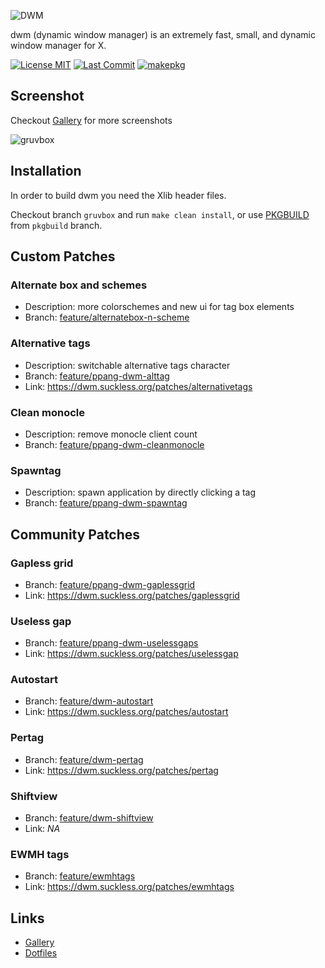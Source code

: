![DWM](https://raw.githubusercontent.com/pangteypiyush/dwm/master/dwm.png)

dwm (dynamic window manager) is an extremely fast, small, and dynamic window manager for X.

[![License MIT](https://img.shields.io/github/license/pangteypiyush/dwm.svg)](https://raw.githubusercontent.com/pangteypiyush/dwm/gruvbox/LICENSE) [![Last Commit](https://img.shields.io/github/last-commit/pangteypiyush/dwm.svg?color=282828)](https://github.com/pangteypiyush/dwm/commits) [![makepkg](https://github.com/pangteypiyush/dwm/actions/workflows/makepkg.yml/badge.svg?branch=gruvbox)](https://github.com/pangteypiyush/dwm/actions/workflows/makepkg.yml)

## Screenshot

Checkout [Gallery][gallery] for more screenshots

![gruvbox](https://raw.githubusercontent.com/wiki/pangteypiyush/dwm/screenshots/2019/03/06/1.png)

## Installation

In order to build dwm you need the Xlib header files.

Checkout branch `gruvbox` and run `make clean install`, or use [PKGBUILD](https://github.com/pangteypiyush/dwm/tree/pkgbuild) from `pkgbuild` branch.

## Custom Patches

### Alternate box and schemes
 - Description: more colorschemes and new ui for tag box elements
 - Branch: [feature/alternatebox-n-scheme][alternatebox-n-scheme]

### Alternative tags
 - Description: switchable alternative tags character
 - Branch: [feature/ppang-dwm-alttag][ppang-dwm-alttag]
 - Link: https://dwm.suckless.org/patches/alternativetags

### Clean monocle
 - Description: remove monocle client count
 - Branch: [feature/ppang-dwm-cleanmonocle][ppang-dwm-cleanmonocle]

### Spawntag
 - Description: spawn application by directly clicking a tag
 - Branch: [feature/ppang-dwm-spawntag][ppang-dwm-spawntag]

## Community Patches

### Gapless grid
 - Branch: [feature/ppang-dwm-gaplessgrid][ppang-dwm-gaplessgrid]
 - Link: https://dwm.suckless.org/patches/gaplessgrid

### Useless gap
 - Branch: [feature/ppang-dwm-uselessgaps][ppang-dwm-uselessgaps]
 - Link: https://dwm.suckless.org/patches/uselessgap

### Autostart
 - Branch: [feature/dwm-autostart][dwm-autostart]
 - Link: https://dwm.suckless.org/patches/autostart

### Pertag
 - Branch: [feature/dwm-pertag][dwm-pertag]
 - Link: https://dwm.suckless.org/patches/pertag

### Shiftview
 - Branch: [feature/dwm-shiftview][dwm-shiftview]
 - Link: *NA*

### EWMH tags
 - Branch: [feature/ewmhtags][ewmhtags]
 - Link: https://dwm.suckless.org/patches/ewmhtags

## Links
 - [Gallery][gallery]
 - [Dotfiles](https://github.com/pangteypiyush/dotfiles)


[gallery]: https://github.com/pangteypiyush/dwm/wiki/Gallery
[wiki]: https://github.com/pangteypiyush/wiki

[alternatebox-n-scheme]: https://github.com/pangteypiyush/dwm/tree/feature/alternatebox-n-scheme
[dwm-autostart]: https://github.com/pangteypiyush/dwm/tree/feature/dwm-autostart
[dwm-pertag]: https://github.com/pangteypiyush/dwm/tree/feature/dwm-pertag
[dwm-shiftview]: https://github.com/pangteypiyush/dwm/tree/feature/dwm-shiftview
[ewmhtags]: https://github.com/pangteypiyush/dwm/tree/feature/ewmhtags
[ppang-dwm-alttag]: https://github.com/pangteypiyush/dwm/tree/feature/ppang-dwm-alttag
[ppang-dwm-cleanmonocle]: https://github.com/pangteypiyush/dwm/tree/feature/ppang-dwm-cleanmonocle
[ppang-dwm-gaplessgrid]: https://github.com/pangteypiyush/dwm/tree/feature/ppang-dwm-gaplessgrid
[ppang-dwm-spawntag]: https://github.com/pangteypiyush/dwm/tree/feature/ppang-dwm-spawntag
[ppang-dwm-uselessgaps]: https://github.com/pangteypiyush/dwm/tree/feature/ppang-dwm-uselessgaps
